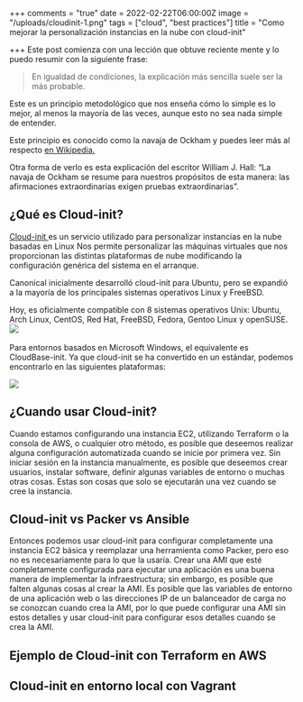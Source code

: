 +++
comments = "true"
date = 2022-02-22T06:00:00Z
image = "/uploads/cloudinit-1.png"
tags = ["cloud", "best practices"]
title = "Como mejorar la personalización instancias en la nube con cloud-init"

+++
Este post comienza con una lección que obtuve reciente mente y lo puedo resumir con la siguiente frase:

> En igualdad de condiciones, la explicación más sencilla suele ser la más probable.

Este es un principio metodológico que nos enseña cómo lo simple es lo mejor, al menos la mayoría de las veces, aunque esto no sea nada simple de entender.

Este principio es conocido como la navaja de Ockham y puedes leer más al respecto [ en Wikipedia.](https://es.wikipedia.org/wiki/Navaja_de_Ockham)

Otra forma de verlo es esta explicación del escritor William J. Hall: “La navaja de Ockham se resume para nuestros propósitos de esta manera: las afirmaciones extraordinarias exigen pruebas extraordinarias”.

## ¿Qué es Cloud-init?

[Cloud-init ](https://cloud-init.io/)es un servicio utilizado para personalizar instancias en la nube basadas en Linux Nos permite personalizar las máquinas virtuales que nos proporcionan las distintas plataformas de nube modificando la configuración genérica del sistema  en el arranque.

Canonical inicialmente desarrolló cloud-init para Ubuntu, pero se expandió a la mayoría de los principales sistemas operativos Linux y FreeBSD. 

Hoy, es oficialmente compatible con 8 sistemas operativos Unix: Ubuntu, Arch Linux, CentOS, Red Hat, FreeBSD, Fedora, Gentoo Linux y openSUSE.   ![](/uploads/distros.png) ​

Para entornos basados en Microsoft Windows, el equivalente es CloudBase-init.  Ya que cloud-init se ha convertido en un estándar, podemos encontrarlo en las siguientes plataformas:

![](/uploads/providers.png)

## ¿Cuando usar Cloud-init?

Cuando estamos configurando una instancia EC2, utilizando Terraform o la consola de AWS, o cualquier otro método, es posible que deseemos realizar alguna configuración automatizada cuando se inicie por primera vez. Sin iniciar sesión en la instancia manualmente, es posible que deseemos crear usuarios, instalar software, definir algunas variables de entorno o muchas otras cosas. Estas son cosas que solo se ejecutarán una vez cuando se cree la instancia.

## Cloud-init vs Packer vs Ansible

Entonces podemos usar cloud-init para configurar completamente una instancia EC2 básica y reemplazar una herramienta como Packer, pero eso no es necesariamente para lo que la usaría. Crear una AMI que esté completamente configurada para ejecutar una aplicación es una buena manera de implementar la infraestructura; sin embargo, es posible que falten algunas cosas al crear la AMI. Es posible que las variables de entorno de una aplicación web o las direcciones IP de un balanceador de carga no se conozcan cuando crea la AMI, por lo que puede configurar una AMI sin estos detalles y usar cloud-init para configurar esos detalles cuando se crea la AMI.

## Ejemplo de Cloud-init con Terraform en AWS

## Cloud-init en entorno local con Vagrant 